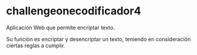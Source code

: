 # challengeonecodificador4

Aplicación Web que permite encriptar texto.

Su función es encriptar y desencriptar un texto, teniendo en consideración ciertas reglas a cumplir.
